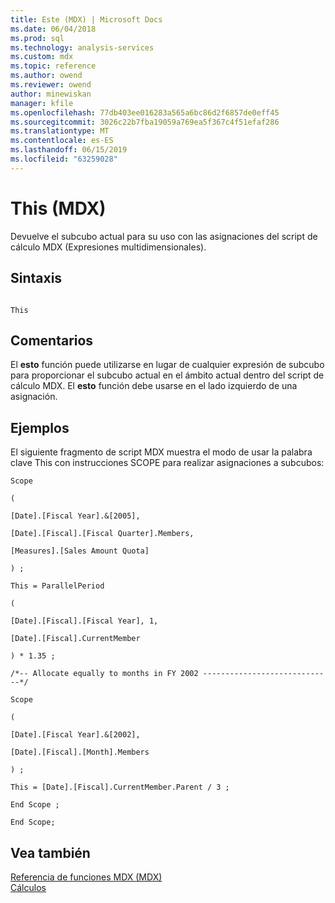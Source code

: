 ```yaml
---
title: Este (MDX) | Microsoft Docs
ms.date: 06/04/2018
ms.prod: sql
ms.technology: analysis-services
ms.custom: mdx
ms.topic: reference
ms.author: owend
ms.reviewer: owend
author: minewiskan
manager: kfile
ms.openlocfilehash: 77db403ee016283a565a6bc86d2f6857de0eff45
ms.sourcegitcommit: 3026c22b7fba19059a769ea5f367c4f51efaf286
ms.translationtype: MT
ms.contentlocale: es-ES
ms.lasthandoff: 06/15/2019
ms.locfileid: "63259028"
---
```

# <a name="this-mdx"></a>This (MDX)


  Devuelve el subcubo actual para su uso con las asignaciones del script de cálculo MDX (Expresiones multidimensionales).  
  
## <a name="syntax"></a>Sintaxis  
  
```  
  
This   
```  
  
## <a name="remarks"></a>Comentarios  
 El **esto** función puede utilizarse en lugar de cualquier expresión de subcubo para proporcionar el subcubo actual en el ámbito actual dentro del script de cálculo MDX. El **esto** función debe usarse en el lado izquierdo de una asignación.  
  
## <a name="examples"></a>Ejemplos  
 El siguiente fragmento de script MDX muestra el modo de usar la palabra clave This con instrucciones SCOPE para realizar asignaciones a subcubos:  
  
 `Scope`  
  
 `(`  
  
 `[Date].[Fiscal Year].&[2005],`  
  
 `[Date].[Fiscal].[Fiscal Quarter].Members,`  
  
 `[Measures].[Sales Amount Quota]`  
  
 `) ;`  
  
 `This = ParallelPeriod`  
  
 `(`  
  
 `[Date].[Fiscal].[Fiscal Year], 1,`  
  
 `[Date].[Fiscal].CurrentMember`  
  
 `) * 1.35 ;`  
  
 `/*-- Allocate equally to months in FY 2002 -----------------------------*/`  
  
 `Scope`  
  
 `(`  
  
 `[Date].[Fiscal Year].&[2002],`  
  
 `[Date].[Fiscal].[Month].Members`  
  
 `) ;`  
  
 `This = [Date].[Fiscal].CurrentMember.Parent / 3 ;`  
  
 `End Scope ;`  
  
 `End Scope;`  
  
## <a name="see-also"></a>Vea también  
 [Referencia de funciones MDX &#40;MDX&#41;](../mdx/mdx-function-reference-mdx.md)   
 [Cálculos](../analysis-services/multidimensional-models-olap-logical-cube-objects/calculations.md)  
  
  
